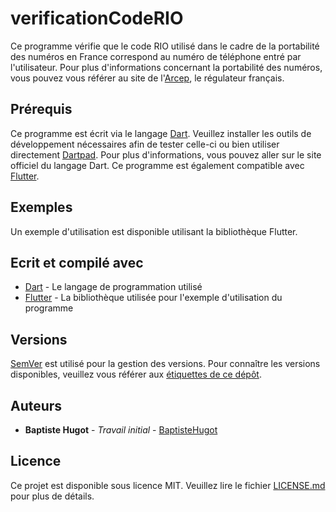 # verificationCodeRIO
Ce programme vérifie que le code RIO utilisé dans le cadre de la portabilité des numéros en France correspond au numéro de téléphone entré par l'utilisateur. Pour plus d'informations concernant la portabilité des numéros, vous pouvez vous référer au site de l'[Arcep](https://www.arcep.fr/), le régulateur français.

## Prérequis
Ce programme est écrit via le langage [Dart](https://www.dartlang.org/). Veuillez installer les outils de développement nécessaires afin de tester celle-ci ou bien utiliser directement [Dartpad](https://dartpad.dartlang.org/). Pour plus d'informations, vous pouvez aller sur le site officiel du langage Dart. Ce programme est également compatible avec [Flutter](https://flutter.dev/).

## Exemples
Un exemple d'utilisation est disponible utilisant la bibliothèque Flutter.

## Ecrit et compilé avec
* [Dart](https://www.dartlang.org/guides/language) - Le langage de programmation utilisé
* [Flutter](https://flutter.dev/docs) - La bibliothèque utilisée pour l'exemple d'utilisation du programme

## Versions
[SemVer](http://semver.org/) est utilisé pour la gestion des versions. Pour connaître les versions disponibles, veuillez vous référer aux [étiquettes de ce dépôt](https://github.com/BaptisteHugot/verificationCodeRIO/releases/).

## Auteurs
* **Baptiste Hugot** - *Travail initial* - [BaptisteHugot](https://github.com/BaptisteHugot)

## Licence
Ce projet est disponible sous licence MIT. Veuillez lire le fichier [LICENSE.md](LICENSE.md) pour plus de détails.